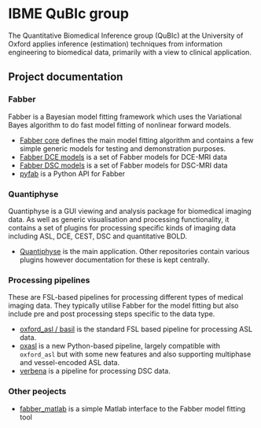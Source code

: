 # IBME QuBIc group

The Quantitative Biomedical Inference group (QuBIc) at the University of Oxford
applies inference (estimation) techniques from information engineering to biomedical data, 
primarily with a view to clinical application.

## Project documentation

### Fabber

Fabber is a Bayesian model fitting framework which uses the Variational Bayes
algorithm to do fast model fitting of nonlinear forward models.

 - [Fabber core](https://fabber-core.readthedocs.io) defines the main model fitting algorithm
   and contains a few simple generic models for testing and demonstration purposes.
 - [Fabber DCE models](https://fabber-dce.readthedocs.io) is a set of Fabber models for
   DCE-MRI data
 - [Fabber DSC models](https://fabber-dsc.readthedocs.io) is a set of Fabber models for
   DSC-MRI data
 - [pyfab](https://pyfab.readthedocs.io) is a Python API for Fabber
 
### Quantiphyse

Quantiphyse is a GUI viewing and analysis package for biomedical imaging data. 
As well as generic visualisation and processing functionality, it contains a set of
plugins for processing specific kinds of imaging data including ASL, DCE, CEST, DSC
and quantitative BOLD.

- [Quantiphyse](https://quantiphyse.readthedocs.io) is the main application. Other
  repositories contain various plugins however documentation for these is kept
  centrally.
  
### Processing pipelines

These are FSL-based pipelines for processing different types of medical imaging data.
They typically utilise Fabber for the model fitting but also include pre and post
processing steps specific to the data type.

 - [oxford_asl / basil](https://asl-docs.readthedocs.io/) is the standard FSL
   based pipeline for processing ASL data.
 - [oxasl](https://oxasl.readthedocs.io) is a new Python-based
   pipeline, largely compatible with `oxford_asl` but with some new features
   and also supporting multiphase and vessel-encoded ASL data.
 - [verbena](https://verbena.readthedocs.io) is a pipeline for processing 
   DSC data.

### Other peojects

 - [fabber_matlab](https://fabber-matlab.readthedocs.io) is a simple Matlab interface
   to the Fabber model fitting tool


